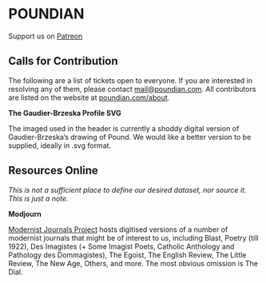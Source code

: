 # POUNDIAN

Support us on [Patreon](https://www.patreon.com/POUNDIAN)

## Calls for Contribution

The following are a list of tickets open to everyone. If you are interested in resolving any of them, please contact mail@poundian.com. All contributors are listed on the website at [poundian.com/about](https://poundian.com/about).

__The Gaudier-Brzeska Profile SVG__

The imaged used in the header is currently a shoddy digital version of Gaudier-Brzeska’s drawing of Pound. We would like a better version to be supplied, ideally in .svg format.

## Resources Online

_This is not a sufficient place to define our desired dataset, nor source it. This is just a note._

__Modjourn__

[Modernist Journals Project](https://modjourn.org/) hosts digitised versions of a number of modernist journals that might be of interest to us, including Blast, Poetry (till 1922), Des Imagistes (+ Some Imagist Poets, Catholic Anthology and Pathology des Dommagistes), The Egoist, The English Review, The Little Review, The New Age, Others, and more. The most obvious omission is The Dial.
